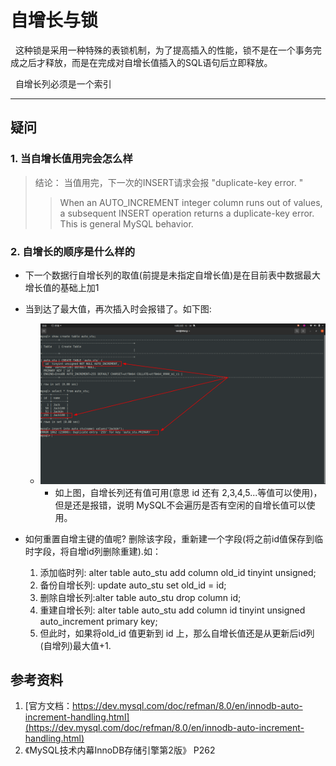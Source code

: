 # 自增长与锁
&nbsp;&nbsp;这种锁是采用一种特殊的表锁机制，为了提高插入的性能，锁不是在一个事务完成之后才释放，而是在完成对自增长值插入的SQL语句后立即释放。

&nbsp;&nbsp;自增长列必须是一个索引


---
## 疑问
### 1. 当自增长值用完会怎么样
> 结论： 当值用完，下一次的INSERT请求会报 "duplicate-key error. "
> > When an AUTO_INCREMENT integer column runs out of values, a subsequent INSERT operation returns a duplicate-key error. This is general MySQL behavior.

### 2. 自增长的顺序是什么样的
+ 下一个数据行自增长列的取值(前提是未指定自增长值)是在目前表中数据最大增长值的基础上加1
+ 当到达了最大值，再次插入时会报错了。如下图:
   - <img src="./../pics/2021-10-23_15-31-001.png"/>
  
       + 如上图，自增长列还有值可用(意思 id 还有 2,3,4,5...等值可以使用)，但是还是报错，说明 MySQL不会遍历是否有空闲的自增长值可以使用。

+ 如何重置自增主键的值呢? 删除该字段，重新建一个字段(将之前id值保存到临时字段，将自增id列删除重建).如：
    1. 添加临时列: alter table auto_stu add column old_id tinyint unsigned;
    2. 备份自增长列: update auto_stu set old_id = id;
    3. 删除自增长列:alter table auto_stu drop column id;
    4. 重建自增长列: alter table auto_stu add column id tinyint unsigned auto_increment primary key;
    5. 但此时，如果将old_id 值更新到 id 上，那么自增长值还是从更新后id列(自增列)最大值+1.



## 参考资料
1. [官方文档：https://dev.mysql.com/doc/refman/8.0/en/innodb-auto-increment-handling.html](https://dev.mysql.com/doc/refman/8.0/en/innodb-auto-increment-handling.html)
2. 《MySQL技术内幕InnoDB存储引擎第2版》 P262  